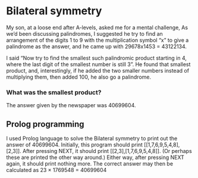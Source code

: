 # Bilateral symmetry
My son, at a loose end after A-levels, asked me for a mental challenge, As we’d been discussing palindromes, I suggested he try to find an arrangement of the digits 1 to 9 with the multiplication symbol “x” to give a palindrome as the answer, and he came up with 29678x1453 = 43122134.

I said “Now try to find the smallest such palindromic product starting in 4, where the last digit of the smallest number is still 3”. He found that smallest product, and, interestingly, if he added the two smaller numbers instead of multiplying them, then added 100, he also go a palindrome. 

### What was the smallest product?
The answer given by the newspaper was 40699604.

## Prolog programming
I used Prolog language to solve the Bilateral symmetry to print out the answer of 40699604. Initially, this program should print [[1,7,6,9,5,4,8],[2,3]]. After pressing NEXT, it should print [[2,3],[1,7,6,9,5,4,8]]. (Or perhaps these are printed the other way around.) Either way, after pressing NEXT again, it should print nothing more. The correct answer may then be calculated as 23 × 1769548 = 40699604
